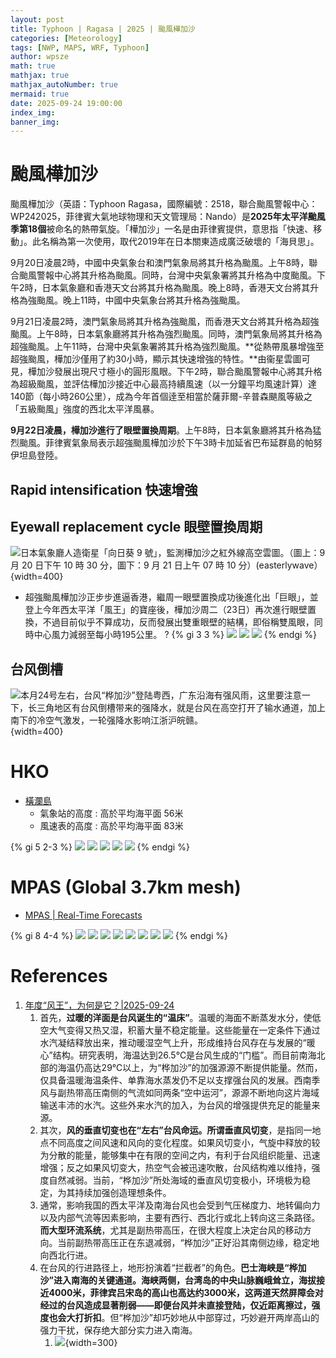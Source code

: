 ```yaml
---
layout: post
title: Typhoon | Ragasa | 2025 | 颱風樺加沙
categories: [Meteorology]
tags: [NWP, MAPS, WRF, Typhoon]
author: wpsze
math: true
mathjax: true
mathjax_autoNumber: true
mermaid: true
date: 2025-09-24 19:00:00
index_img: 
banner_img: 
---
```


# 颱風樺加沙

颱風樺加沙（英語：Typhoon Ragasa，國際編號：2518，聯合颱風警報中心：WP242025，菲律賓大氣地球物理和天文管理局：Nando）是**2025年太平洋颱風季第18個**被命名的熱帶氣旋。「樺加沙」一名是由菲律賓提供，意思指「快速、移動」。此名稱為第一次使用，取代2019年在日本關東造成廣泛破壞的「海貝思」。

9月20日凌晨2時，中國中央氣象台和澳門氣象局將其升格為颱風。上午8時，聯合颱風警報中心將其升格為颱風。同時，台灣中央氣象署將其升格為中度颱風。下午2時，日本氣象廳和香港天文台將其升格為颱風。晚上8時，香港天文台將其升格為強颱風。晚上11時，中國中央氣象台將其升格為強颱風。

9月21日凌晨2時，澳門氣象局將其升格為強颱風，而香港天文台將其升格為超強颱風。上午8時，日本氣象廳將其升格為強烈颱風。同時，澳門氣象局將其升格為超強颱風。上午11時，台灣中央氣象署將其升格為強烈颱風。**從熱帶風暴增強至超強颱風，樺加沙僅用了約30小時，顯示其快速增強的特性。**由衞星雲圖可見，樺加沙發展出現尺寸極小的圓形風眼。下午2時，聯合颱風警報中心將其升格為超級颱風，並評估樺加沙接近中心最高持續風速（以一分鐘平均風速計算）達140節（每小時260公里），成為今年首個逹至相當於薩菲爾-辛普森颶風等級之「五級颱風」強度的西北太平洋風暴。

**9月22日凌晨，樺加沙進行了眼壁置換周期**。上午8時，日本氣象廳將其升格為猛烈颱風。菲律賓氣象局表示超強颱風樺加沙於下午3時卡加延省巴布延群島的帕努伊坦島登陸。

## Rapid intensification 快速增強

## Eyewall replacement cycle 眼壁置換周期

![日本氣象廳人造衛星「向日葵 9 號」，監測樺加沙之紅外線高空雲圖。（圖上：9 月 20 日下午 10 時 30 分，圖下：9 月 21 日上午 07 時 10 分）(easterlywave）](https://i.imgur.com/5QJDwr2.png){width=400}

- 超強颱風樺加沙正步步進逼香港，繼周一眼壁置換成功後進化出「巨眼」，並登上今年西太平洋「風王」的寶座後，樺加沙周二（23日）再次進行眼壁置換，不過目前似乎不算成功，反而發展出雙重眼壁的結構，即俗稱雙風眼，同時中心風力減弱至每小時195公里。 ?
{% gi 3 3 %}
![](https://i.imgur.com/C19eUIr.png)
![](https://i.imgur.com/e816Am5.png)
![](https://i.imgur.com/QOWjJlM.png)
{% endgi %}

## 台风倒槽

![本月24号左右，台风“桦加沙”登陆粤西，广东沿海有强风雨，这里要注意一下，长三角地区有台风倒槽带来的强降水，就是台风在高空打开了输水通道，加上南下的冷空气激发，一轮强降水影响江浙沪皖赣。](https://i.imgur.com/jX4Mucm.png){width=400}

# HKO

- [橫瀾島](https://www.hko.gov.hk/tc/wxinfo/ts/display_graph.htm?wgl&menu=otherwxi&rwx&addbar)
  - 氣象站的高度 : 高於平均海平面 56米
  - 風速表的高度 : 高於平均海平面 83米

{% gi 5 2-3 %}
![](https://i.imgur.com/KO82Te2.png)
![](https://i.imgur.com/wDGBV1A.png)
![](https://i.imgur.com/BDBpM40.png)
![](https://i.imgur.com/3ylTlWn.png)
![](https://i.imgur.com/STZ74sf.png)
{% endgi %}

# MPAS (Global 3.7km mesh)

- [MPAS | Real-Time Forecasts](https://waipangsze.github.io/2025/09/09/MPAS-Real-Time-Forecasts/)

{% gi 8 4-4 %}
![](https://i.imgur.com/MfflR6W.png)
![](https://i.imgur.com/DDaqDlb.png)
![](https://i.imgur.com/amsfRYI.png)
![](https://i.imgur.com/u0B0RI9.png)
![](https://i.imgur.com/kyxkEnP.png)
![](https://i.imgur.com/NNsWC0D.png)
![](https://i.imgur.com/U8Jg7g7.png)
![](https://i.imgur.com/BqgMMz1.png)
{% endgi %}

# References

1. [年度“风王”，为何是它？|2025-09-24](https://mp.weixin.qq.com/s/_crEu2o6Ea7X2WWK1f3gxQ)
   1. 首先，**过暖的洋面是台风诞生的“温床”**。温暖的海面不断蒸发水分，使低空大气变得又热又湿，积蓄大量不稳定能量。这些能量在一定条件下通过水汽凝结释放出来，推动暖湿空气上升，形成维持台风存在与发展的“暖心”结构。研究表明，海温达到26.5℃是台风生成的“门槛”。而目前南海北部的海温仍高达29℃以上，为“桦加沙”的加强源源不断提供能量。然而，仅具备温暖海温条件、单靠海水蒸发仍不足以支撑强台风的发展。西南季风与副热带高压南侧的气流如同两条“空中运河”，源源不断地向这片海域输送丰沛的水汽。这些外来水汽的加入，为台风的增强提供充足的能量来源。
   2. 其次，**风的垂直切变也在“左右”台风命运。所谓垂直风切变**，是指同一地点不同高度之间风速和风向的变化程度。如果风切变小，气旋中释放的较为分散的能量，能够集中在有限的空间之内，有利于台风组织能量、迅速增强；反之如果风切变大，热空气会被迅速吹散，台风结构难以维持，强度自然减弱。当前，“桦加沙”所处海域的垂直风切变极小，环境极为稳定，为其持续加强创造理想条件。
   3. 通常，影响我国的西太平洋及南海台风也会受到气压梯度力、地转偏向力以及内部气流等因素影响，主要有西行、西北行或北上转向这三条路径。**而大型环流系统**，尤其是副热带高压，在很大程度上决定台风的移动方向。当前副热带高压正在东退减弱，“桦加沙”正好沿其南侧边缘，稳定地向西北行进。
   4. 在台风的行进路径上，地形扮演着“拦截者”的角色。**巴士海峡是“桦加沙”进入南海的关键通道。海峡两侧，台湾岛的中央山脉巍峨耸立，海拔接近4000米，菲律宾吕宋岛的高山也高达约3000米，这两道天然屏障会对经过的台风造成显著削弱——即便台风并未直接登陆，仅近距离擦过，强度也会大打折扣**。但“桦加沙”却巧妙地从中部穿过，巧妙避开两岸高山的强力干扰，保存绝大部分实力进入南海。
      1. ![](https://i.imgur.com/vC76DXy.png){width=300}